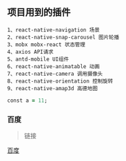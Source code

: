 
## 项目用到的插件

    1、react-native-navigation 场景
    2、react-native-snap-carousel 图片轮播
    3、mobx mobx-react 状态管理
    4、axios API请求
    5、antd-mobile UI组件
    6、react-native-animatable 动画
    7、react-native-camera 调用摄像头
    8、react-native-orientation 控制旋转
    9、react-native-amap3d 高德地图

```ruby
const a = 11;

```

### 百度
> 链接


[百度](www.baidu.com)
